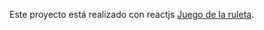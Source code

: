Este proyecto está realizado con reactjs [Juego de la ruleta](https://github.com/DiegoJS/game-react).
